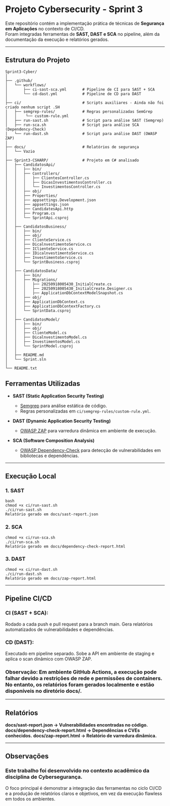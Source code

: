 # Projeto Cybersecurity - Sprint 3

Este repositório contém a implementação prática de técnicas de **Segurança em Aplicações** no contexto de CI/CD.  
Foram integradas ferramentas de **SAST, DAST e SCA** no pipeline, além da documentação da execução e relatórios gerados.

---

## Estrutura do Projeto
```
Sprint3-Cyber/
│
├── .github/
│   └── workflows/
│       ├── ci-sast-sca.yml       # Pipeline de CI para SAST + SCA
│       └── cd-dast.yml           # Pipeline de CD para DAST
│
├── ci/                           # Scripts auxiliares - Ainda não foi criado nenhum script .SH
│   ├── semgrep-rules/			  # Regras personalizadas SemGrep
│   │    └── custom-rule.yml  
│   ├── run-sast.sh               # Script para análise SAST (Semgrep)
│   ├── run-sca.sh                # Script para análise SCA (Dependency-Check)
│   └── run-dast.sh               # Script para análise DAST (OWASP ZAP)
│
├── docs/                         # Relatórios de segurança
│   └── Vazio                     
│
├── Sprint3-CSHARP/               # Projeto em C# analisado             
│   ├── CandidatosApi/
│   │   ├── bin/
│   │   ├── Controllers/
│   │   │   ├── ClientesController.cs
│   │   │   ├── DicasInvestimentosController.cs
│   │   │   └── InvestimentosController.cs
│   │   ├── obj/
│   │   ├── Properties/
│   │   ├── appsettings.Development.json
│   │   ├── appsettings.json
│   │   ├── CandidatesApi.http
│   │   ├── Program.cs
│   │   └── SprintApi.csproj
│   │
│   ├── CandidatosBusiness/
│   │   ├── bin/
│   │   ├── obj/
│   │   ├── ClienteService.cs
│   │   ├── DicalnvestimentoService.cs
│   │   ├── IClienteService.cs
│   │   ├── IDicalnvestimentoService.cs
│   │   ├── InvestimentoService.cs
│   │   └── SprintBusiness.csproj
│   │ 
│   ├── CandidatosData/
│   │   ├── bin/
│   │   ├── Migrations/
│   │   │   ├── 20250918005430_InitialCreate.cs
│   │   │   ├── 20250918005430_InitialCreate.Designer.cs
│   │   │   ├── ApplicationDbContextModelSnapshot.cs
│   │   ├── obj/
│   │   ├── ApplicationDbContext.cs
│   │   ├── ApplicationDbContextFactory.cs
│   │   └── SprintData.csproj
│   │
│   ├── CandidatosModel/
│   │   ├── bin/
│   │   ├── obj/
│   │   ├── ClienteModel.cs
│   │   ├── DicalnvestimentoModel.cs
│   │   ├── InvestimentosModel.cs
│   │   └── SprintModel.csproj
│   │ 
│   ├── README.md
│   └── Sprint.sln
│
└── README.txt
```

## Ferramentas Utilizadas

- **SAST (Static Application Security Testing)**  
  - [Semgrep](https://semgrep.dev/) para análise estática de código.  
  - Regras personalizadas em `ci/semgrep-rules/custom-rule.yml`.

- **DAST (Dynamic Application Security Testing)**  
  - [OWASP ZAP](https://www.zaproxy.org/) para varredura dinâmica em ambiente de execução.

- **SCA (Software Composition Analysis)**  
  - [OWASP Dependency-Check](https://jeremylong.github.io/DependencyCheck/) para detecção de vulnerabilidades em bibliotecas e dependências.

---

## Execução Local

### 1. SAST
```
bash
chmod +x ci/run-sast.sh
./ci/run-sast.sh
Relatório gerado em docs/sast-report.json
```
### 2. SCA
```
chmod +x ci/run-sca.sh
./ci/run-sca.sh
Relatório gerado em docs/dependency-check-report.html
```
### 3. DAST
```
chmod +x ci/run-dast.sh
./ci/run-dast.sh
Relatório gerado em docs/zap-report.html
```

---

## Pipeline CI/CD

### CI (SAST + SCA):
Rodado a cada push e pull request para a branch main.
Gera relatórios automatizados de vulnerabilidades e dependências.

### CD (DAST):
Executado em pipeline separado.
Sobe a API em ambiente de staging e aplica o scan dinâmico com OWASP ZAP.

### Observação: Em ambiente GitHub Actions, a execução pode falhar devido a restrições de rede e permissões de containers. No entanto, os relatórios foram gerados localmente e estão disponíveis no diretório docs/.

---

## Relatórios

**docs/sast-report.json → Vulnerabilidades encontradas no código.**
**docs/dependency-check-report.html → Dependências e CVEs conhecidos.**
**docs/zap-report.html → Relatório de varredura dinâmica.**

---

## Observações

### Este trabalho foi desenvolvido no contexto acadêmico da disciplina de Cybersegurança.
O foco principal é demonstrar a integração das ferramentas no ciclo CI/CD e a produção de relatórios claros e objetivos, em vez da execução flawless em todos os ambientes.